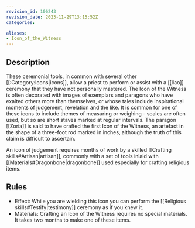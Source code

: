 ```yaml
---
revision_id: 106243
revision_date: 2023-11-29T13:15:52Z
categories:

aliases:
- Icon_of_the_Witness
---
```


## Description
These ceremonial tools, in common with several other [[:Category:Icons|icons]], allow a priest to perform or assist with a [[liao]] ceremony that they have not personally mastered. The Icon of the Witness is often decorated with images of exemplars and paragons who have exalted others more than themselves, or whose tales include inspirational moments of judgement, revelation and the like. It is common for one of these icons to include themes of measuring or weighing - scales are often used, but so are short staves marked at regular intervals. The paragon [[Zoria]] is said to have crafted the first Icon of the Witness, an artefact in the shape of a three-foot rod marked in inches, although the truth of this claim is difficult to ascertain.

An icon of judgement requires months of work by a skilled [[Crafting skills#Artisan|artisan]], commonly with a set of tools inlaid with [[Materials#Dragonbone|dragonbone]] used especially for crafting religious items.

## Rules

* Effect: While you are wielding this icon you can perform the [[Religious skills#Testify|testimony]] ceremony as if you knew it.
* Materials: Crafting an Icon of the Witness requires no special materials. It takes two months to make one of these items.